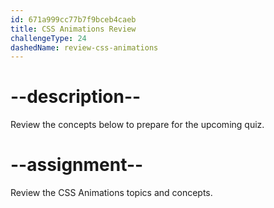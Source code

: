 ```yaml
---
id: 671a999cc77b7f9bceb4caeb
title: CSS Animations Review
challengeType: 24
dashedName: review-css-animations
---
```


# --description--

Review the concepts below to prepare for the upcoming quiz.



# --assignment--

Review the CSS Animations topics and concepts.

